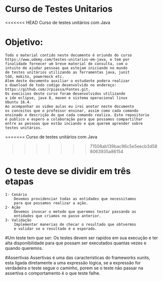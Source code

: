 # Curso de Testes Unitarios
<<<<<<< HEAD
Curso de testes unitários com Java

# Objetivo:
	Todo o material contido neste documento é oriundo do curso	
 	https://www.udemy.com/testes-unitarios-em-java, e tem por
	finalidade fornecer um breve material de consulta, com o
	intuito de ajudar pessoas que estejam iniciando no mundo
	de testes unitários utilizando as ferramentas java, junit
	tdd, mokito, powermock etc.
	Alem deste documento auxiliar o estudante podera realizar
	o download de todo codigo desenvolvido no endereço:
	https://github.com/Jrpiassa/Fontes.git.
	Os execicios deste curso foram desenvolvidos utilizando
	a ide eclipse, java 8, maven e sistema operacional linux
	Ubuntu 16.4.
	Ao acompanhar as video aulas eu irei anotar neste documento
	os conceitos que o professor ensinar, assim como cada comando
	ensinado e descrição do que cada comando realiza. Este repositorio
	é publico e espero a colaboração para que possamos compartilhar
	entre as pessoas que estão inciando e que querem aprender sobre
	testes unitários.
=======
Curso de testes unitários com Java 
>>>>>>> 71508ab139bac96c5e5eecb3d588063935a86154

# O teste deve se dividir em três etapas
	1- Cenário
		Devemos providenciar todas as entidades que necessitamos
		para que possamos realizar a ação. 
	2- Ação
		Devemos invocar o metodo que queremos testar passando as 
		entidades que criamos no passo anterior.
	3- Validação
		Implementar manerias de checar o resultado que obtvermos
		e validar se o resultado é o esperado.

#Um teste tem que ser:
	Os testes devem ser rapidos em sua execução e ter alta
	disponibilidade para que possam ser executados quantas
	vezes e quando queremos.

#Assertivas
	Assertivas é uma das caracteristicas do frameworks xunits,
	esta ligada diretamente a uma expressão lógica, se a expressão
	for verdadeira o teste segue o caminho, porem se o teste não
	passar na assertiva o comportamento é o que teste falhe.


